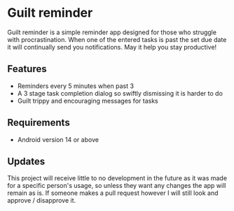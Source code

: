 # Guilt reminder

Guilt reminder is a simple reminder app designed for those who struggle with procrastination. When one of the entered tasks is past the set due date it will continually send you notifications. May it help you stay productive!

## Features
- Reminders every 5 minutes when past 3
- A 3 stage task completion dialog so swiftly dismissing it is harder to do
- Guilt trippy and encouraging messages for tasks

## Requirements
- Android version 14 or above

## Updates
This project will receive little to no development in the future as it was made for a specific person's usage, so unless they want any changes the app will remain as is. 
If someone makes a pull request however I will still look and approve / disapprove it. 
